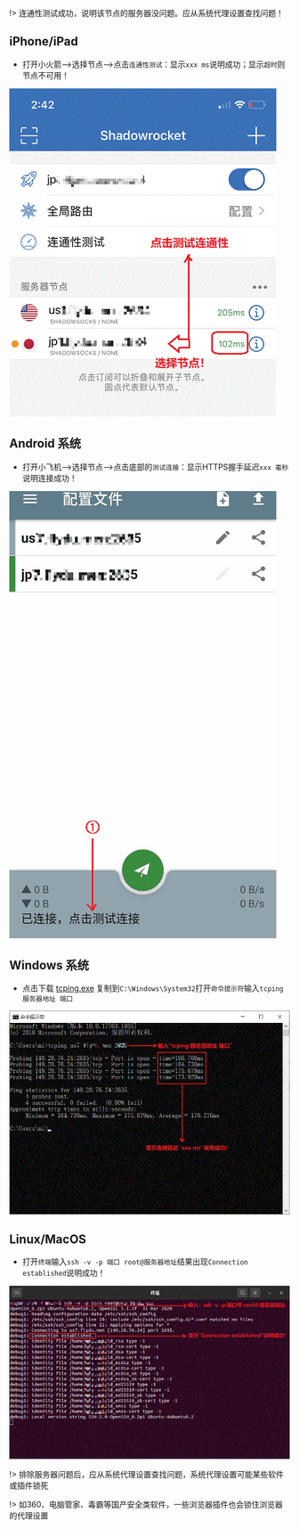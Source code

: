 
!> 连通性测试成功，说明该节点的服务器没问题。应从系统代理设置查找问题！

## iPhone/iPad

* 打开小火箭-->选择节点-->点击`连通性测试`：显示`xxx ms`说明成功；显示`超时`则节点不可用！

![test](media/apple/test.gif ':size=480')

## Android 系统

* 打开小飞机-->选择节点-->点击底部的`测试连接`：显示HTTPS握手延迟`xxx 毫秒`说明连接成功！

![test](media/android/test.gif ':size=480')

## Windows 系统

* 点击下载 [tcping.exe](media/win/tcping.exe) 复制到`C:\Windows\System32`打开`命令提示符`输入`tcping 服务器地址 端口`

![test](media/win/test.gif ':size=640')

## Linux/MacOS 

* 打开`终端`输入`ssh -v -p 端口 root@服务器地址`结果出现`Connection established`说明成功！

![test](media/linux/test.gif ':size=640')

!> 排除服务器问题后，应从系统代理设置查找问题，系统代理设置可能某些软件或插件锁死

!> 如360、电脑管家、毒霸等国产安全类软件，一些浏览器插件也会锁住浏览器的代理设置
